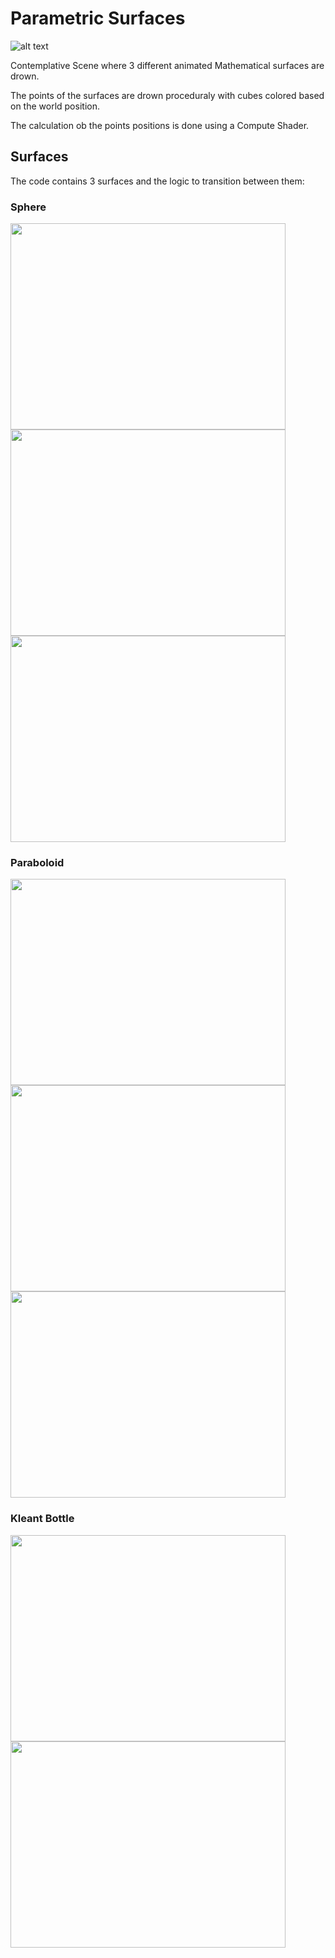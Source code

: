 # Parametric Surfaces
![alt text](https://github.com/TutanDev/UnityPortfolio/blob/documentation/ParametricSurfaces/MorphGIF.gif) 

Contemplative Scene where 3 different animated Mathematical surfaces are drown.

The points of the surfaces are drown proceduraly with cubes colored based on the world position.

The calculation ob the points positions is done using a Compute Shader.

## Surfaces

The code contains 3 surfaces and the logic to transition between them:

### Sphere
<img src="https://github.com/TutanDev/UnityPortfolio/blob/documentation/ParametricSurfaces/Sphere.PNG" width="440" height="330" /> <img src="https://github.com/TutanDev/UnityPortfolio/blob/documentation/ParametricSurfaces/Sphere2.PNG" width="440" height="330" />
<img src="https://github.com/TutanDev/UnityPortfolio/blob/documentation/ParametricSurfaces/SphereGIF.gif" width="440" height="330" />

### Paraboloid
<img src="https://github.com/TutanDev/UnityPortfolio/blob/documentation/ParametricSurfaces/Paraboloid.PNG" width="440" height="330" /> <img src="https://github.com/TutanDev/UnityPortfolio/blob/documentation/ParametricSurfaces/Paraboloid2.PNG" width="440" height="330" />
<img src="https://github.com/TutanDev/UnityPortfolio/blob/documentation/ParametricSurfaces/ParaboloidGIF.gif" width="440" height="330" />

### Kleant Bottle
<img src="https://github.com/TutanDev/UnityPortfolio/blob/documentation/ParametricSurfaces/Klein.PNG" width="440" height="330" /> <img src="https://github.com/TutanDev/UnityPortfolio/blob/documentation/ParametricSurfaces/KleinGIF.gif" width="440" height="330" />

